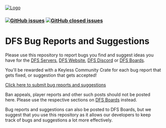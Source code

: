 [![Logo](https://i.imgur.com/Hti4yBM.png)](https://dfs.tf)

### [![GitHub issues](https://img.shields.io/github/issues/DFS-Servers/BugReportsAndSuggestions?style=flat-square&logo=github&logoColor=white)](https://github.com/DFS-Servers/BugReportsAndSuggestions/issues) [![GitHub closed issues](https://img.shields.io/github/issues-closed/DFS-Servers/BugReportsAndSuggestions?style=flat-square&logo=github&logoColor=white)](https://github.com/DFS-Servers/BugReportsAndSuggestions/issues?q=is%3Aissue+is%3Aclosed)

# DFS Bug Reports and Suggestions
Please use this repository to report bugs you find and suggest ideas you have for the [DFS Servers](https://steamcommunity.com/groups/Dispenz0rsFunServer), [DFS Website](https://dfs.tf), [DFS Discord](https://dfs.tf/discord) or [DFS Boards](http://dfs.boards.net).

You'll be rewarded with a Keyless Community Crate for each bug report that gets fixed, or suggestion that gets accepted!

[Click here to submit bug reports and suggestions](https://github.com/DFS-Servers/BugReportsAndSuggestions/issues/new)

Ban appeals, player reports and other such posts should not be posted here. Please use the respective sections on [DFS Boards](http://dfs.boards.net) instead.

Bug reports and suggestions can also be posted to DFS Boards, but we suggest that you use this repository as it allows our developers to keep track of bugs and suggestions a lot more effectively.
